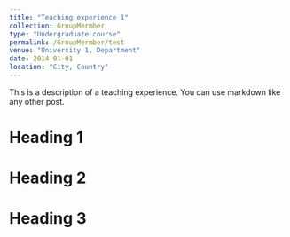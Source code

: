 ```yaml
---
title: "Teaching experience 1"
collection: GroupMermber
type: "Undergraduate course"
permalink: /GroupMermber/test
venue: "University 1, Department"
date: 2014-01-01
location: "City, Country"
---
```


This is a description of a teaching experience. You can use markdown like any other post.

Heading 1
======

Heading 2
======

Heading 3
======
